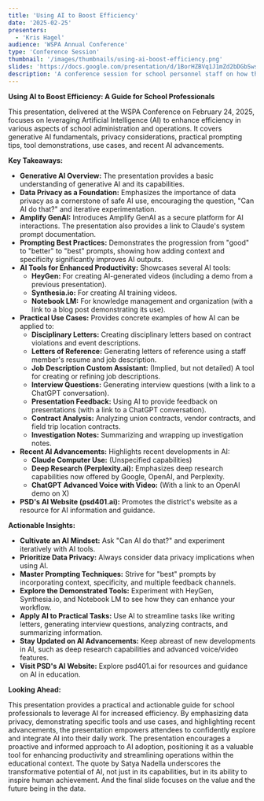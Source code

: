 ```yaml
---
title: 'Using AI to Boost Efficiency'
date: '2025-02-25'
presenters:
  - 'Kris Hagel'
audience: 'WSPA Annual Conference'
type: 'Conference Session'
thumbnail: '/images/thumbnails/using-ai-boost-efficiency.png'
slides: 'https://docs.google.com/presentation/d/1BorHZBVq1J1mZd2bDGbSwsaj4pF0KuCwdsEk4Bu0taw/embed'
description: 'A conference session for school personnel staff on how they can use AI to save time and accomplish new tasks more efficiently.'
---
```


**Using AI to Boost Efficiency: A Guide for School Professionals**

This presentation, delivered at the WSPA Conference on February 24, 2025, focuses on leveraging Artificial Intelligence (AI) to enhance efficiency in various aspects of school administration and operations. It covers generative AI fundamentals, privacy considerations, practical prompting tips, tool demonstrations, use cases, and recent AI advancements.

**Key Takeaways:**

- **Generative AI Overview:** The presentation provides a basic understanding of generative AI and its capabilities.
- **Data Privacy as a Foundation:** Emphasizes the importance of data privacy as a cornerstone of safe AI use, encouraging the question, "Can AI do that?" and iterative experimentation.
- **Amplify GenAI:** Introduces Amplify GenAI as a secure platform for AI interactions. The presentation also provides a link to Claude's system prompt documentation.
- **Prompting Best Practices:** Demonstrates the progression from "good" to "better" to "best" prompts, showing how adding context and specificity significantly improves AI outputs.
- **AI Tools for Enhanced Productivity:** Showcases several AI tools:
  - **HeyGen:** For creating AI-generated videos (including a demo from a previous presentation).
  - **Synthesia.io:** For creating AI training videos.
  - **Notebook LM:** For knowledge management and organization (with a link to a blog post demonstrating its use).
- **Practical Use Cases:** Provides concrete examples of how AI can be applied to:
  - **Disciplinary Letters:** Creating disciplinary letters based on contract violations and event descriptions.
  - **Letters of Reference:** Generating letters of reference using a staff member's resume and job description.
  - **Job Description Custom Assistant:** (Implied, but not detailed) A tool for creating or refining job descriptions.
  - **Interview Questions:** Generating interview questions (with a link to a ChatGPT conversation).
  - **Presentation Feedback:** Using AI to provide feedback on presentations (with a link to a ChatGPT conversation).
  - **Contract Analysis:** Analyzing union contracts, vendor contracts, and field trip location contracts.
  - **Investigation Notes:** Summarizing and wrapping up investigation notes.
- **Recent AI Advancements:** Highlights recent developments in AI:
  - **Claude Computer Use:** (Unspecified capabilities)
  - **Deep Research (Perplexity.ai):** Emphasizes deep research capabilities now offered by Google, OpenAI, and Perplexity.
  - **ChatGPT Advanced Voice with Video:** (With a link to an OpenAI demo on X)
- **PSD's AI Website (psd401.ai):** Promotes the district's website as a resource for AI information and guidance.

**Actionable Insights:**

- **Cultivate an AI Mindset:** Ask "Can AI do that?" and experiment iteratively with AI tools.
- **Prioritize Data Privacy:** Always consider data privacy implications when using AI.
- **Master Prompting Techniques:** Strive for "best" prompts by incorporating context, specificity, and multiple feedback channels.
- **Explore the Demonstrated Tools:** Experiment with HeyGen, Synthesia.io, and Notebook LM to see how they can enhance your workflow.
- **Apply AI to Practical Tasks:** Use AI to streamline tasks like writing letters, generating interview questions, analyzing contracts, and summarizing information.
- **Stay Updated on AI Advancements:** Keep abreast of new developments in AI, such as deep research capabilities and advanced voice/video features.
- **Visit PSD's AI Website:** Explore psd401.ai for resources and guidance on AI in education.

**Looking Ahead:**

This presentation provides a practical and actionable guide for school professionals to leverage AI for increased efficiency. By emphasizing data privacy, demonstrating specific tools and use cases, and highlighting recent advancements, the presentation empowers attendees to confidently explore and integrate AI into their daily work. The presentation encourages a proactive and informed approach to AI adoption, positioning it as a valuable tool for enhancing productivity and streamlining operations within the educational context. The quote by Satya Nadella underscores the transformative potential of AI, not just in its capabilities, but in its ability to inspire human achievement. And the final slide focuses on the value and the future being in the data.
